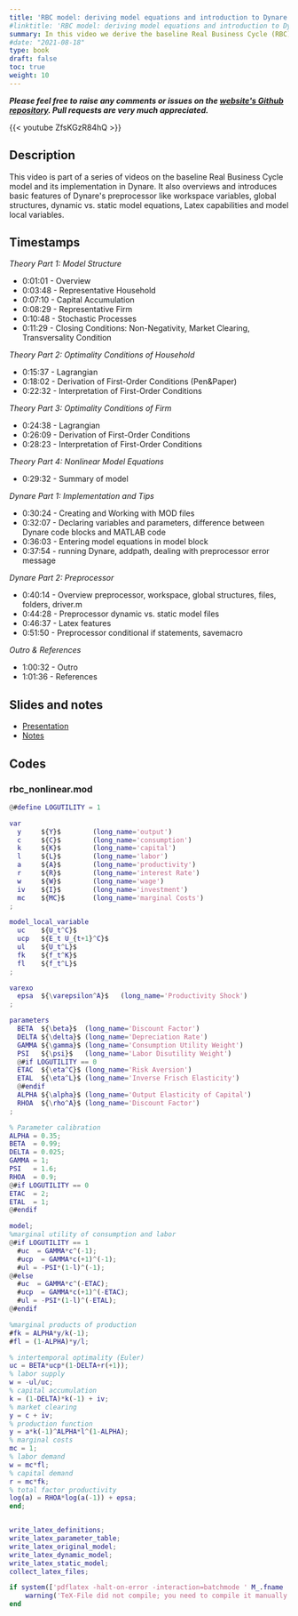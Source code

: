 ```yaml
---
title: 'RBC model: deriving model equations and introduction to Dynare''s preprocessor'
#linktitle: 'RBC model: deriving model equations and introduction to Dynare''s preprocessor'
summary: In this video we derive the baseline Real Business Cycle (RBC) model with leisure and its implementation in Dynare. It also overviews and introduces basic features of Dynare's preprocessor like workspace variables, global structures, dynamic vs. static model equations, Latex capabilities and model local variables.
#date: "2021-08-18"
type: book
draft: false
toc: true
weight: 10
---
```


***Please feel free to raise any comments or issues on the [website's Github repository](https://github.com/wmutschl/mutschler.eu). Pull requests are very much appreciated.***

{{< youtube ZfsKGzR84hQ >}}

## Description
This video is part of a series of videos on the baseline Real Business Cycle model and its implementation in Dynare. It also overviews and introduces basic features of Dynare's preprocessor like workspace variables, global structures, dynamic vs. static model equations, Latex capabilities and model local variables.

## Timestamps

*Theory Part 1: Model Structure*
- 0:01:01 - Overview
- 0:03:48 - Representative Household
- 0:07:10 - Capital Accumulation
- 0:08:29 - Representative Firm
- 0:10:48 - Stochastic Processes
- 0:11:29 - Closing Conditions: Non-Negativity, Market Clearing, Transversality Condition

*Theory Part 2: Optimality Conditions of Household*
- 0:15:37 - Lagrangian
- 0:18:02 - Derivation of First-Order Conditions (Pen&Paper)
- 0:22:32 - Interpretation of First-Order Conditions

*Theory Part 3: Optimality Conditions of Firm*
- 0:24:38 - Lagrangian
- 0:26:09 - Derivation of First-Order Conditions
- 0:28:23 - Interpretation of First-Order Conditions

*Theory Part 4: Nonlinear Model Equations*
- 0:29:32 - Summary of model

*Dynare Part 1: Implementation and Tips*
- 0:30:24 - Creating and Working with MOD files
- 0:32:07 - Declaring variables and parameters, difference between Dynare code blocks and MATLAB code
- 0:36:03 - Entering model equations in model block
- 0:37:54 - running Dynare, addpath, dealing with preprocessor error message

*Dynare Part 2: Preprocessor*
- 0:40:14 - Overview preprocessor, workspace, global structures, files, folders, driver.m
- 0:44:28 - Preprocessor dynamic vs. static model files
- 0:46:37 - Latex features
- 0:51:50 - Preprocessor conditional if statements, savemacro

*Outro & References*
- 1:00:32 - Outro
- 1:01:36 - References


## Slides and notes
- [Presentation](/files/intro-dsge-dynare/rbc_model_equations_presentation.pdf)
- [Notes](/files/intro-dsge-dynare/rbc_model_equations_notes.pdf)

## Codes

### rbc_nonlinear.mod
```MATLAB
@#define LOGUTILITY = 1

var
  y     ${Y}$        (long_name='output')
  c     ${C}$        (long_name='consumption')
  k     ${K}$        (long_name='capital')
  l     ${L}$        (long_name='labor')
  a     ${A}$        (long_name='productivity')
  r     ${R}$        (long_name='interest Rate')
  w     ${W}$        (long_name='wage')
  iv    ${I}$        (long_name='investment')
  mc    ${MC}$       (long_name='marginal Costs')
;

model_local_variable
  uc    ${U_t^C}$
  ucp   ${E_t U_{t+1}^C}$
  ul    ${U_t^L}$
  fk    ${f_t^K}$
  fl    ${f_t^L}$
;

varexo
  epsa  ${\varepsilon^A}$   (long_name='Productivity Shock')
;

parameters
  BETA  ${\beta}$  (long_name='Discount Factor')
  DELTA ${\delta}$ (long_name='Depreciation Rate')
  GAMMA ${\gamma}$ (long_name='Consumption Utility Weight')
  PSI   ${\psi}$   (long_name='Labor Disutility Weight')
  @#if LOGUTILITY == 0
  ETAC  ${\eta^C}$ (long_name='Risk Aversion')
  ETAL  ${\eta^L}$ (long_name='Inverse Frisch Elasticity')
  @#endif
  ALPHA ${\alpha}$ (long_name='Output Elasticity of Capital')
  RHOA  ${\rho^A}$ (long_name='Discount Factor')
;

% Parameter calibration
ALPHA = 0.35;
BETA  = 0.99;
DELTA = 0.025;
GAMMA = 1;
PSI   = 1.6;
RHOA  = 0.9;
@#if LOGUTILITY == 0
ETAC  = 2;
ETAL  = 1;
@#endif

model;
%marginal utility of consumption and labor
@#if LOGUTILITY == 1
  #uc  = GAMMA*c^(-1);
  #ucp  = GAMMA*c(+1)^(-1);
  #ul = -PSI*(1-l)^(-1);
@#else
  #uc  = GAMMA*c^(-ETAC);
  #ucp  = GAMMA*c(+1)^(-ETAC);
  #ul = -PSI*(1-l)^(-ETAL);
@#endif

%marginal products of production
#fk = ALPHA*y/k(-1);
#fl = (1-ALPHA)*y/l;

% intertemporal optimality (Euler)
uc = BETA*ucp*(1-DELTA+r(+1));
% labor supply
w = -ul/uc;
% capital accumulation
k = (1-DELTA)*k(-1) + iv;
% market clearing
y = c + iv;
% production function
y = a*k(-1)^ALPHA*l^(1-ALPHA);
% marginal costs
mc = 1;
% labor demand
w = mc*fl;
% capital demand
r = mc*fk;
% total factor productivity
log(a) = RHOA*log(a(-1)) + epsa;
end;


write_latex_definitions;
write_latex_parameter_table;
write_latex_original_model;
write_latex_dynamic_model;
write_latex_static_model;
collect_latex_files;

if system(['pdflatex -halt-on-error -interaction=batchmode ' M_.fname '_TeX_binder.tex'])
    warning('TeX-File did not compile; you need to compile it manually')
end
```